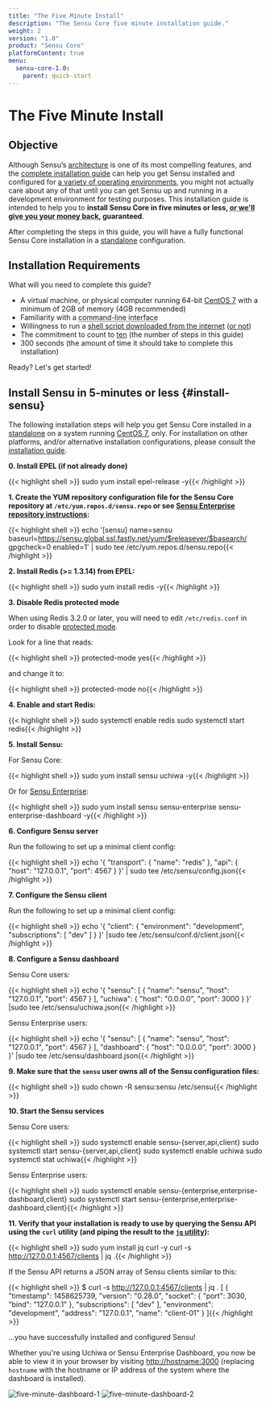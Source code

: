 ```yaml
---
title: "The Five Minute Install"
description: "The Sensu Core five minute installation guide."
weight: 2
version: "1.0"
product: "Sensu Core"
platformContent: true
menu:
  sensu-core-1.0:
    parent: quick-start
---
```

# The Five Minute Install

## Objective

Although Sensu’s [architecture][1] is one of its most compelling features, and
the [complete installation guide][2] can help you get Sensu installed and
configured for [a variety of operating environments][3], you might not actually
care about any of that until you can get Sensu up and running in a development
environment for testing purposes. This installation guide is intended to help
you to **install Sensu Core in five minutes or less, <abbr title='all $0 of it
you paid for that "free as in beer" open source software :)'>or we'll give you
your money back</abbr>, guaranteed**.

After completing the steps in this guide, you will have a fully functional Sensu
Core installation in a [standalone][4] configuration.

## Installation Requirements

What will you need to complete this guide?

- A virtual machine, or physical computer running 64-bit
  [CentOS 7][5] with a minimum of 2GB of memory (4GB recommended)
- Familiarity with a <abbr title='do you even pipe to grep?!'>command-line
  interface</abbr>
- Willingness to run a [shell script downloaded from the internet][6]
  ([or not][7])
- The commitment to count to [ten][8] (the number of steps in this guide)
- 300 seconds (the amount of time it should take to complete this installation)

Ready? Let's get started!

## Install Sensu in 5-minutes or less {#install-sensu}

The following installation steps will help you get Sensu Core installed in a
[standalone][4] on a system running [CentOS 7][5], only. For installation on
other platforms, and/or alternative installation configurations, please consult
the [installation guide](2).

**0. Install EPEL (if not already done)**

{{< highlight shell >}}
sudo yum install epel-release -y{{< /highlight >}}

**1. Create the YUM repository configuration file for the Sensu Core repository at
   `/etc/yum.repos.d/sensu.repo` or see [Sensu Enterprise repository instructions][9]:**

{{< highlight shell >}}
echo '[sensu]
name=sensu
baseurl=https://sensu.global.ssl.fastly.net/yum/$releasever/$basearch/
gpgcheck=0
enabled=1' | sudo tee /etc/yum.repos.d/sensu.repo{{< /highlight >}}

**2. Install Redis (>= 1.3.14) from EPEL:**

{{< highlight shell >}}
sudo yum install redis -y{{< /highlight >}}

**3. Disable Redis protected mode**

When using Redis 3.2.0 or later, you will need to edit `/etc/redis.conf` in
order to disable [protected mode][redis-security].

Look for a line that reads:

{{< highlight shell >}}
protected-mode yes{{< /highlight >}}

and change it to:

{{< highlight shell >}}
protected-mode no{{< /highlight >}}

**4. Enable and start Redis:**

{{< highlight shell >}}
sudo systemctl enable redis
sudo systemctl start redis{{< /highlight >}}

**5. Install Sensu:**

For Sensu Core:

{{< highlight shell >}}
sudo yum install sensu uchiwa -y{{< /highlight >}}

Or for [Sensu Enterprise][9]:

{{< highlight shell >}}
sudo yum install sensu sensu-enterprise sensu-enterprise-dashboard -y{{< /highlight >}}

**6. Configure Sensu server**

Run the following to set up a minimal client config:

{{< highlight shell >}}
 echo '{
   "transport": {
     "name": "redis"
   },
   "api": {
     "host": "127.0.0.1",
     "port": 4567
   }
 }' | sudo tee /etc/sensu/config.json{{< /highlight >}}

**7. Configure the Sensu client**

Run the following to set up a minimal client config:

{{< highlight shell >}}
 echo '{
   "client": {
     "environment": "development",
     "subscriptions": [
       "dev"
     ]
   }
 }' |sudo tee /etc/sensu/conf.d/client.json{{< /highlight >}}

**8. Configure a Sensu dashboard**

Sensu Core users:

{{< highlight shell >}}
 echo '{
   "sensu": [
     {
       "name": "sensu",
       "host": "127.0.0.1",
       "port": 4567
     }
   ],
   "uchiwa": {
     "host": "0.0.0.0",
     "port": 3000
   }
 }' |sudo tee /etc/sensu/uchiwa.json{{< /highlight >}}

Sensu Enterprise users:

{{< highlight shell >}}
 echo '{
   "sensu": [
     {
       "name": "sensu",
       "host": "127.0.0.1",
       "port": 4567
     }
   ],
   "dashboard": {
     "host": "0.0.0.0",
     "port": 3000
   }
 }' |sudo tee /etc/sensu/dashboard.json{{< /highlight >}}

**9. Make sure that the `sensu` user owns all of the Sensu configuration files:**

{{< highlight shell >}}
sudo chown -R sensu:sensu /etc/sensu{{< /highlight >}}

**10. Start the Sensu services**

Sensu Core users:

{{< highlight shell >}}
sudo systemctl enable sensu-{server,api,client}
sudo systemctl start sensu-{server,api,client}
sudo systemctl enable uchiwa
sudo systemctl stat uchiwa{{< /highlight >}}

Sensu Enterprise users:

{{< highlight shell >}}
sudo systemctl enable sensu-{enterprise,enterprise-dashboard,client}
sudo systemctl start sensu-{enterprise,enterprise-dashboard,client}{{< /highlight >}}

**11. Verify that your installation is ready to use by querying the Sensu API
    using the `curl` utility (and piping the result to the [`jq` utility][10]):**

{{< highlight shell >}}
sudo yum install jq curl -y
curl -s http://127.0.0.1:4567/clients | jq .{{< /highlight >}}

If the Sensu API returns a JSON array of Sensu clients similar to this:

{{< highlight shell >}}
$ curl -s http://127.0.0.1:4567/clients | jq .
[
  {
    "timestamp": 1458625739,
    "version": "0.28.0",
    "socket": {
      "port": 3030,
      "bind": "127.0.0.1"
    },
    "subscriptions": [
      "dev"
    ],
    "environment": "development",
    "address": "127.0.0.1",
    "name": "client-01"
  }
]{{< /highlight >}}

...you have successfully installed and configured Sensu!

Whether you're using Uchiwa or Sensu Enterprise Dashboard, you now be able to view it in your browser by visiting [http://hostname:3000](http://hostname:3000) (replacing `hostname` with the hostname or IP address of the system where the dashboard is installed).

![five-minute-dashboard-1](/images/five-minute-dashboard-1.png)
![five-minute-dashboard-2](/images/five-minute-dashboard-2.png)

[1]:  ../../overview/architecture/
[2]:  ../../installation/overview/
[3]:  ../../installation/installation-strategies/
[4]:  ../../installation/installation-strategies/#standalone
[5]:  https://wiki.centos.org/Manuals/ReleaseNotes/CentOS7
[6]:  http://github.com/sensu/sensu-bash
[7]:  ../../platforms/sensu-on-rhel-centos/#install-sensu-core-repository
[8]:  https://www.youtube.com/watch?v=J2D1XF40-ok
[9]:  ../../platforms/sensu-on-rhel-centos/#install-sensu-enterprise-repository
[10]: https://stedolan.github.io/jq/
[redis-security]: https://redis.io/topics/security